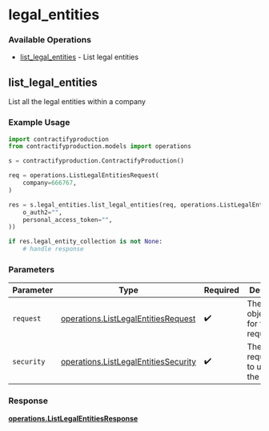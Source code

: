 # legal_entities

### Available Operations

* [list_legal_entities](#list_legal_entities) - List legal entities

## list_legal_entities

List all the legal entities within a company

### Example Usage

```python
import contractifyproduction
from contractifyproduction.models import operations

s = contractifyproduction.ContractifyProduction()

req = operations.ListLegalEntitiesRequest(
    company=666767,
)

res = s.legal_entities.list_legal_entities(req, operations.ListLegalEntitiesSecurity(
    o_auth2="",
    personal_access_token="",
))

if res.legal_entity_collection is not None:
    # handle response
```

### Parameters

| Parameter                                                                                    | Type                                                                                         | Required                                                                                     | Description                                                                                  |
| -------------------------------------------------------------------------------------------- | -------------------------------------------------------------------------------------------- | -------------------------------------------------------------------------------------------- | -------------------------------------------------------------------------------------------- |
| `request`                                                                                    | [operations.ListLegalEntitiesRequest](../../models/operations/listlegalentitiesrequest.md)   | :heavy_check_mark:                                                                           | The request object to use for the request.                                                   |
| `security`                                                                                   | [operations.ListLegalEntitiesSecurity](../../models/operations/listlegalentitiessecurity.md) | :heavy_check_mark:                                                                           | The security requirements to use for the request.                                            |


### Response

**[operations.ListLegalEntitiesResponse](../../models/operations/listlegalentitiesresponse.md)**


